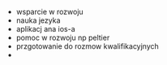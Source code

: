 - wsparcie w rozwoju
- nauka jezyka
- aplikacj ana ios-a
- pomoc w rozwoju np peltier
- przgotowanie do rozmow kwalifikacyjnych
- 